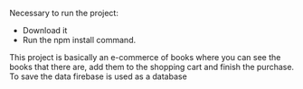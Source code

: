 Necessary to run the project:

* Download it
* Run the npm install command.

This project is basically an e-commerce of books where you can see the books that there are, add them to the shopping cart and finish the purchase.
To save the data firebase is used as a database

